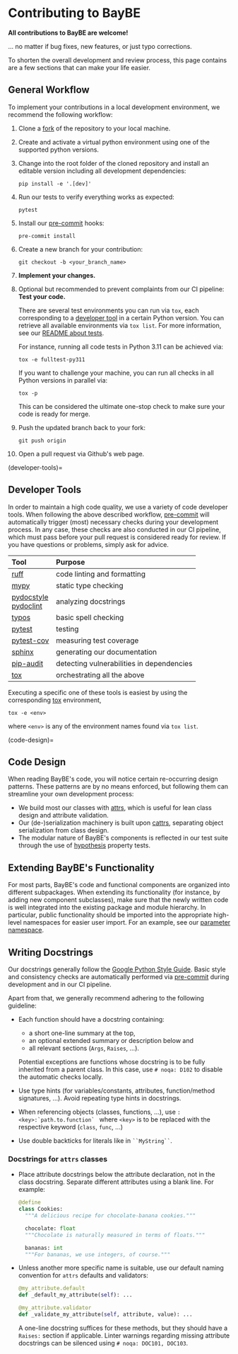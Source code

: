 # Contributing to BayBE

**All contributions to BayBE are welcome!**

... no matter if bug fixes, new features, or just typo corrections.

To shorten the overall development and review process, this page contains are a
few sections that can make your life easier.

## General Workflow

To implement your contributions in a local development environment,
we recommend the following workflow:

1. Clone a [fork](https://github.com/emdgroup/BayBE/fork) of the repository to 
   your local machine.

1. Create and activate a virtual python environment using one of the supported 
   python versions.

1. Change into the root folder of the cloned repository and install an editable version
   including all development dependencies:
   ```console
   pip install -e '.[dev]'
   ```

1. Run our tests to verify everything works as expected:
   ```console
   pytest
   ```

1. Install our [pre-commit](https://pre-commit.com/) hooks:
   ```console
   pre-commit install
   ```

1. Create a new branch for your contribution:
   ```console
   git checkout -b <your_branch_name>
   ```

1. **Implement your changes.**

1. Optional but recommended to prevent complaints from our CI pipeline:
   **Test your code.**

   There are several test environments you can run via `tox`, each corresponding to a
   [developer tool](#developer-tools) in a certain Python version. 
   You can retrieve all available environments via `tox list`.
   For more information, see our [README about tests](https://github.com/emdgroup/baybe/blob/main/tests/README.md).
   
   For instance, running all code tests in Python 3.11 can be achieved via:
   ```console
   tox -e fulltest-py311
   ```

   If you want to challenge your machine, you can run all checks in all Python versions
   in parallel via:
   ```console
   tox -p
   ```
   
   This can be considered the ultimate one-stop check to make sure your code is ready 
   for merge. 

1. Push the updated branch back to your fork:
   ```console
   git push origin
   ```

1. Open a pull request via Github's web page.

(developer-tools)=
## Developer Tools

In order to maintain a high code quality, we use a variety of code developer tools. 
When following the above described workflow, [pre-commit](https://pre-commit.com/)
will automatically trigger (most) necessary checks during your development process.
In any case, these checks are also conducted in our CI pipeline, which must pass 
before your pull request is considered ready for review. 
If you have questions or problems, simply ask for advice.

| Tool                                                                                            | Purpose                                   |
|:------------------------------------------------------------------------------------------------|:------------------------------------------|
| [ruff](https://docs.astral.sh/ruff/)                                                            | code linting and formatting               |
| [mypy](https://mypy.readthedocs.io/)                                                            | static type checking                      |
| [pydocstyle](http://www.pydocstyle.org/)   <br/> [pydoclint](https://github.com/jsh9/pydoclint) | analyzing docstrings                      |
| [typos](https://github.com/crate-ci/typos)                                                      | basic spell checking                      |
| [pytest](https://docs.pytest.org/)                                                              | testing                                   |
| [pytest-cov](https://pytest-cov.readthedocs.io/)                                                | measuring test coverage                   |
| [sphinx](https://www.sphinx-doc.org/)                                                           | generating our documentation              |
| [pip-audit](https://github.com/pypa/pip-audit)                                                  | detecting vulnerabilities in dependencies |
| [tox](https://tox.wiki/)                                                                        | orchestrating all the above               |

Executing a specific one of these tools is easiest by using the corresponding
[tox](https://tox.wiki/) environment,
```console
tox -e <env>
```
where `<env>` is any of the environment names found via `tox list`.

(code-design)=
## Code Design

When reading BayBE's code, you will notice certain re-occurring design patterns.
These patterns are by no means enforced, but following them can streamline your
own development process:

* We build most our classes with [attrs](https://www.attrs.org/), which is useful 
  for lean class design and attribute validation.
* Our (de-)serialization machinery is built upon [cattrs](https://catt.rs/), separating
  object serialization from class design.
* The modular nature of BayBE's components is reflected in our test suite through
  the use of [hypothesis](https://hypothesis.readthedocs.io/) property tests.

## Extending BayBE's Functionality

For most parts, BayBE's code and functional components are organized into different 
subpackages.
When extending its functionality (for instance, by adding new component subclasses),
make sure that the newly written code is well integrated into the existing package and
module hierarchy.
In particular, public functionality should be imported into the appropriate high-level
namespaces for easier user import. For an example, see our
[parameter namespace](https://github.com/emdgroup/baybe/blob/main/baybe/parameters/__init__.py).

## Writing Docstrings

Our docstrings generally follow the 
[Google Python Style Guide](https://google.github.io/styleguide/pyguide.html).
Basic style and consistency checks are automatically performed via 
[pre-commit](https://pre-commit.com/) during development and in our CI pipeline.

Apart from that, we generally recommend adhering to the following guideline:

- Each function should have a docstring containing:
    * a short one-line summary at the top, 
    * an optional extended summary or description below and
    * all relevant sections (`Args`, `Raises`, ...).
  
  Potential exceptions are functions whose docstring is to be fully inherited from a 
  parent class.
  In this case, use `# noqa: D102` to disable the automatic checks locally.

- Use type hints (for variables/constants, attributes, function/method signatures, ...).
  Avoid repeating type hints in docstrings.

- When referencing objects (classes, functions, ...),
  use ``:<key>:`path.to.function` `` where `<key>` is to be replaced with the 
  respective keyword (`class`, `func`, ...)

- Use double backticks for literals like in ``` ``MyString`` ```.

### Docstrings for `attrs` classes 

- Place attribute docstrings below the attribute declaration, not in the class 
  docstring.
  Separate different attributes using a blank line.
  For example:
  ```python
  @define
  class Cookies:
    """A delicious recipe for chocolate-banana cookies."""
  
    chocolate: float
    """Chocolate is naturally measured in terms of floats."""
  
    bananas: int
    """For bananas, we use integers, of course."""
  ```

- Unless another more specific name is suitable, use our default naming convention for 
  `attrs` defaults and validators:
  ```python
  @my_attribute.default
  def _default_my_attribute(self): ...
  
  @my_attribute.validator
  def _validate_my_attribute(self, attribute, value): ...
  ```
  A one-line docstring suffices for these methods, but they should have a `Raises:` 
  section if applicable. Linter warnings regarding missing attribute docstrings can be 
  silenced using `# noqa: DOC101, DOC103`.
  
